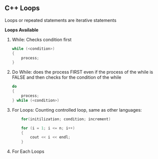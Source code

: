## C++ Loops

Loops or repeated statements are iterative statements

**Loops Available**

1. While: Checks condition first
    ```c++
    while (<condition>)
    {
        process;
    }
    ```
2. Do While: does the process FIRST even if the process of the while is FALSE and then checks for the condition of the while
    ```c++
    do
    {
        process;
    } while (<condition>)
    ```


3. For Loops: Counting controlled loop, same as other languages:
    
    ```c++
        for(initilization; condition; increment)

        for (i = 1; i <= n; i++)
        {
            cout << i << endl;
        }
    ```

4. For Each Loops
